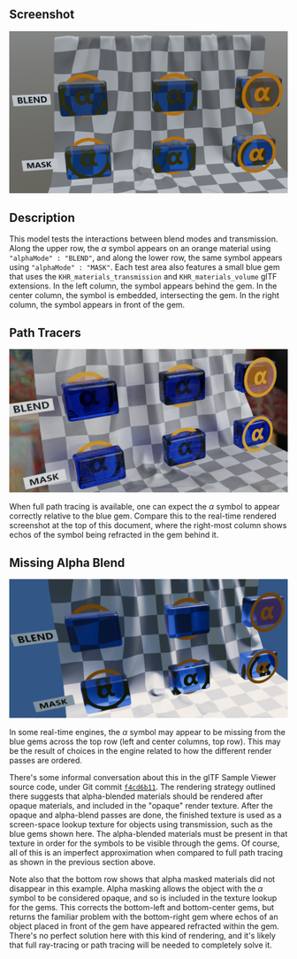 ## Screenshot

![screenshot](screenshot/screenshot-large.jpg)

## Description

This model tests the interactions between blend modes and transmission.  Along the upper row, the $\alpha$ symbol appears on an orange material using `"alphaMode" : "BLEND"`, and along the lower row, the same symbol appears using `"alphaMode" : "MASK"`.  Each test area also features a small blue gem that uses the `KHR_materials_transmission` and `KHR_materials_volume` glTF extensions.  In the left column, the symbol appears behind the gem.  In the center column, the symbol is embedded, intersecting the gem.  In the right column, the symbol appears in front of the gem.

## Path Tracers

![path-traced screenshot](screenshot/path-traced.jpg)

When full path tracing is available, one can expect the $\alpha$ symbol to appear correctly relative to the blue gem.  Compare this to the real-time rendered screenshot at the top of this document, where the right-most column shows echos of the symbol being refracted in the gem behind it.

## Missing Alpha Blend

![missing alpha blend screenshot](screenshot/missing-blend.jpg)

In some real-time engines, the $\alpha$ symbol may appear to be missing from the blue gems across the top row (left and center columns, top row).  This may be the result of choices in the engine related to how the different render passes are ordered.

There's some informal conversation about this in the glTF Sample Viewer source code, under Git commit [`f4cd6b11`](https://github.com/KhronosGroup/glTF-Sample-Viewer/commit/f4cd6b11de9787db0cd35c06dfa46be7b5440aab).  The rendering strategy outlined there suggests that alpha-blended materials should be rendered after opaque materials, and included in the "opaque" render texture.  After the opaque and alpha-blend passes are done, the finished texture is used as a screen-space lookup texture for objects using transmission, such as the blue gems shown here.  The alpha-blended materials must be present in that texture in order for the symbols to be visible through the gems.  Of course, all of this is an imperfect approximation when compared to full path tracing as shown in the previous section above.

Note also that the bottom row shows that alpha masked materials did not disappear in this example.  Alpha masking allows the object with the $\alpha$ symbol to be considered opaque, and so is included in the texture lookup for the gems.  This corrects the bottom-left and bottom-center gems, but returns the familiar problem with the bottom-right gem where echos of an object placed in front of the gem have appeared refracted within the gem.  There's no perfect solution here with this kind of rendering, and it's likely that full ray-tracing or path tracing will be needed to completely solve it.
